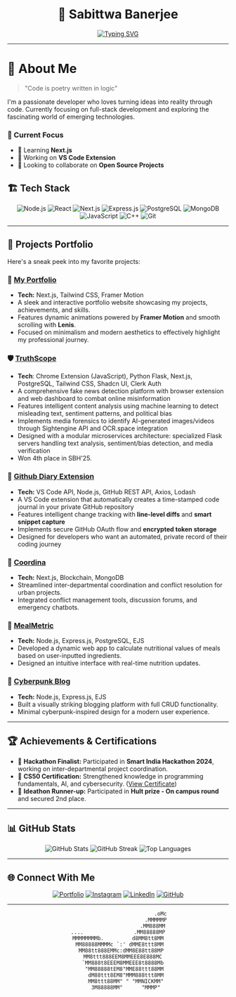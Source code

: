 <div align="center">

# 🌟 Sabittwa Banerjee

[![Typing SVG](https://readme-typing-svg.herokuapp.com?font=Fira+Code&weight=600&pause=1000&color=39FF14&center=true&vCenter=true&width=500&lines=Full-Stack+Web+Developer;IoT+Engineering+Student;Hackathon+Finalist;Photography+Aficionado)](https://git.io/typing-svg)

</div>

---
# 🚀 About Me

> "Code is poetry written in logic"

I'm a passionate developer who loves turning ideas into reality through code. Currently focusing on full-stack development and exploring the fascinating world of emerging technologies.

### 🎯 Current Focus
- 🌱 Learning **Next.js**
- 🔭 Working on **VS Code Extension**
- 👯 Looking to collaborate on **Open Source Projects**

## 🏗️ Tech Stack

<div align="center">

![Node.js](https://img.shields.io/badge/Node.js-%2343853D.svg?style=for-the-badge&logo=node.js&logoColor=white)
![React](https://img.shields.io/badge/React-%2361DAFB.svg?style=for-the-badge&logo=react&logoColor=black)
![Next.js](https://img.shields.io/badge/Next.js-%23000000.svg?style=for-the-badge&logo=next.js&logoColor=white)
![Express.js](https://img.shields.io/badge/Express.js-%23000000.svg?style=for-the-badge&logo=express&logoColor=white)
![PostgreSQL](https://img.shields.io/badge/PostgreSQL-%23336791.svg?style=for-the-badge&logo=postgresql&logoColor=white)
![MongoDB](https://img.shields.io/badge/MongoDB-%2347A248.svg?style=for-the-badge&logo=mongodb&logoColor=white)
![JavaScript](https://img.shields.io/badge/JavaScript-%23F7DF1E.svg?style=for-the-badge&logo=javascript&logoColor=black)
![C++](https://img.shields.io/badge/C++-%2300599C.svg?style=for-the-badge&logo=c%2B%2B&logoColor=white)
![Git](https://img.shields.io/badge/Git-%23F05033.svg?style=for-the-badge&logo=git&logoColor=white)

</div>

---

## 🌟 Projects Portfolio

Here's a sneak peek into my favorite projects:

### 📌 [**My Portfolio**](https://strangelytrue.vercel.app/)
- **Tech:** Next.js, Tailwind CSS, Framer Motion
- A sleek and interactive portfolio website showcasing my projects, achievements, and skills.
- Features dynamic animations powered by **Framer Motion** and smooth scrolling with **Lenis**.
- Focused on minimalism and modern aesthetics to effectively highlight my professional journey.

### 🛡️ [**TruthScope**](https://truth-scope-pro.vercel.app/)
- **Tech**: Chrome Extension (JavaScript), Python Flask, Next.js, PostgreSQL, Tailwind CSS, Shadcn UI, Clerk Auth
- A comprehensive fake news detection platform with browser extension and web dashboard to combat online misinformation
- Features intelligent content analysis using machine learning to detect misleading text, sentiment patterns, and political bias
- Implements media forensics to identify AI-generated images/videos through Sightengine API and OCR.space integration
- Designed with a modular microservices architecture: specialized Flask servers handling text analysis, sentiment/bias detection, and media verification
- Won 4th place in SBH'25.

### 📓 [**Github Diary Extension**](https://github.com/strangely-true/git-diary)
- **Tech:** VS Code API, Node.js, GitHub REST API, Axios, Lodash
- A VS Code extension that automatically creates a time-stamped code journal in your private GitHub repository
- Features intelligent change tracking with **line-level diffs** and **smart snippet capture**
- Implements secure GitHub OAuth flow and **encrypted token storage**
- Designed for developers who want an automated, private record of their coding journey

### 📌 [**Coordina**](https://github.com/Prayas-35/Coordina)
- **Tech:** Next.js, Blockchain, MongoDB
- Streamlined inter-departmental coordination and conflict resolution for urban projects.
- Integrated conflict management tools, discussion forums, and emergency chatbots.

### 📌 [**MealMetric**](https://github.com/strangely-true/MealMetric)
- **Tech:** Node.js, Express.js, PostgreSQL, EJS
- Developed a dynamic web app to calculate nutritional values of meals based on user-inputted ingredients.
- Designed an intuitive interface with real-time nutrition updates.

### 📌 [**Cyberpunk Blog**](https://github.com/strangely-true/capstone-blog)
- **Tech:** Node.js, Express.js, EJS
- Built a visually striking blogging platform with full CRUD functionality.
- Minimal cyberpunk-inspired design for a modern user experience.

---

## 🏆 Achievements & Certifications

- 💼 **Hackathon Finalist:** Participated in **Smart India Hackathon 2024**, working on inter-departmental project coordination.
- 🏅 **CS50 Certification:** Strengthened knowledge in programming fundamentals, AI, and cybersecurity. ([View Certificate](https://certificates.cs50.io/0f5365d3-ca9c-4ffe-98db-a5f6fd0b1708.pdf?size=a4))
- 🏅 **Ideathon Runner-up:** Participated in **Hult prize - On campus round** and secured 2nd place.

---

## 📊 GitHub Stats

<div align="center">

![GitHub Stats](https://github-readme-stats.vercel.app/api?username=strangely-true&show_icons=true&theme=tokyonight)
![GitHub Streak](https://github-readme-streak-stats.herokuapp.com/?user=strangely-true&theme=tokyonight)
![Top Languages](https://github-readme-stats.vercel.app/api/top-langs/?username=strangely-true&layout=compact&theme=tokyonight)

</div>

---

## 🌐 Connect With Me

<div align="center">

[![Portfolio](https://img.shields.io/badge/Portfolio-%23FF5722.svg?style=for-the-badge&logo=firefox&logoColor=white)](https://strangelytrue.vercel.app/) 
[![Instagram](https://img.shields.io/badge/Instagram-%23E4405F.svg?style=for-the-badge&logo=Instagram&logoColor=white)](https://instagram.com/strangely_true)
[![LinkedIn](https://img.shields.io/badge/LinkedIn-%230077B5.svg?style=for-the-badge&logo=linkedin&logoColor=white)](https://linkedin.com/in/sabittwa-banerjee-ab52b5291)
[![GitHub](https://img.shields.io/badge/GitHub-%23181717.svg?style=for-the-badge&logo=github&logoColor=white)](https://github.com/strangely-true)

</div>

---

<div align="center">

```ascii
                           .oMc
                        .MMMMMP
                      .MM888MM
....                .MM88888MP
MMMMMMMMb.         d8MM8tt8MM
 MM88888MMMMc `:' dMME8ttt8MM
  MM88tt888EMMc:dMM8E88tt88MP
   MM8ttt888EEM8MMEEE8E888MC
   `MM888t8EEEM8MMEEE8t8888Mb
    "MM88888tEM8"MME88ttt88MM
     dM88ttt8EM8"MMM888ttt8MM
     MM8ttt88MM" " "MMNICKMM"
     3M88888MM"      "MMMP"


```
</div>
